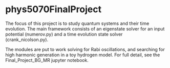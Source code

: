 # phys5070FinalProject

The focus of this project is to study quantum systems and their time evolution. The main framework consists of an eigenstate solver for an input potential (numerov.py) and a time evolution state solver (crank_nicolson.py).

The modules are put to work solving for Rabi oscillations, and searching for high harmonic generation in a toy hydrogen model. For full detail, see the Final_Project_BG_MR jupyter notebook.
